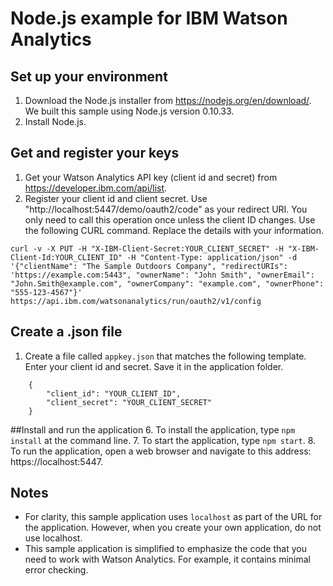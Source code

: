 # Node.js example for IBM Watson Analytics

## Set up your environment
1. Download the Node.js installer from https://nodejs.org/en/download/. We built this sample using Node.js version 0.10.33.
2. Install Node.js.

## Get and register your keys
1. Get your Watson Analytics API key (client id and secret) from https://developer.ibm.com/api/list.
2. Register your client id and client secret. Use "http://localhost:5447/demo/oauth2/code" as your redirect URI. You only need to call this operation once unless the client ID changes. Use the following CURL command. Replace the details with your information.
```
curl -v -X PUT -H "X-IBM-Client-Secret:YOUR_CLIENT_SECRET" -H "X-IBM-Client-Id:YOUR_CLIENT_ID" -H "Content-Type: application/json" -d '{"clientName": "The Sample Outdoors Company", "redirectURIs": 'https://example.com:5443", "ownerName": "John Smith", "ownerEmail": "John.Smith@example.com", "ownerCompany": "example.com", "ownerPhone": "555-123-4567"}' https://api.ibm.com/watsonanalytics/run/oauth2/v1/config
```

## Create a .json file
1. Create a file called `appkey.json` that matches the following template. Enter your client id and secret. Save it in the application folder.
```
	{
  		"client_id": "YOUR_CLIENT_ID",
  		"client_secret": "YOUR_CLIENT_SECRET"
	}
```
##Install and run the application
6. To install the application, type `npm install` at the command line.
7. To start the application, type `npm start`.
8. To run the application, open a web browser and navigate to this address: https://localhost:5447.

## Notes
* For clarity, this sample application uses `localhost` as part of the URL for the application. However, when you create your own application, do not use localhost.
* This sample application is simplified to emphasize the code that you need to work with Watson Analytics. For example, it contains minimal error checking.
